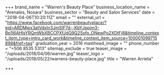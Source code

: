 +++
brand_name = "Warren's Beauty Place"
business_location_name = "Arenales, Nosara"
business_sector = "Beauty and Salon Services"
date = "2018-04-06T10:20:11Z"
email = ""
external_url = "https://www.facebook.com/warrenbeautyplace/?eid=ARDMwx3atVdxIn3JmSIF7d--KbYJppjm3-Bp1I6AHlsYRQmWbXBCCPXfJdQ9Q2Ssfo_ONewPo2XDtFj8&timeline_context_item_type=intro_card_work&timeline_context_item_source=100001099715898&fref=tag"
graduation_year = 2016
masthead_image = ""
phone_number = "+506 8535 5313"
sitemap_exclude = true
teaser_image = "/uploads/2018/04/06/warren.jpg"
teaser_logo = "/uploads/2018/05/22/warrens-beauty-place.jpg"
title = "Warren Arrieta"

+++
